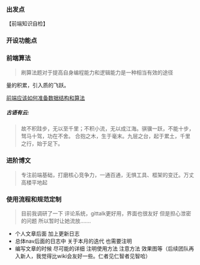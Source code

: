 ###  出发点
【前端知识自检】


###  开设功能点

### 前端算法
> 刷算法题对于提高自身编程能力和逻辑能力是一种相当有效的途径
> 
量的积累，引入质的飞跃。

[前端应该如何准备数据结构和算法](https://juejin.im/post/5d5b307b5188253da24d3cd1#heading-41)

##### 古语有云:
> 故不积跬步，无以至千里；不积小流，无以成江海。骐骥一跃，不能十步，驽马十驾，功在不舍。
合抱之木，生于毫末。九层之台，起于累土，千里之行，始于足下。


### 进阶博文

> 专注前端基础，打磨核心竞争力，一通百通，无惧工具、框架的变迁。万丈高楼平地起


### 使用流程和规范定制
> 目前我调研了一下 评论系统，gittalk更好用，界面也很友好 但是担心泄密的问题 所以暂时让她流放.......
-  个人文章后面 加上更新日志  
-  总体nav后面的日志中 关于本月的迭代 也需要注明
-  编写文章的时候 尽可能的详细  注明使用方法  注意方法  效果图等（后续团队再入新人，我觉得比wiki会友好一些。仁者见仁智者见智哈）


